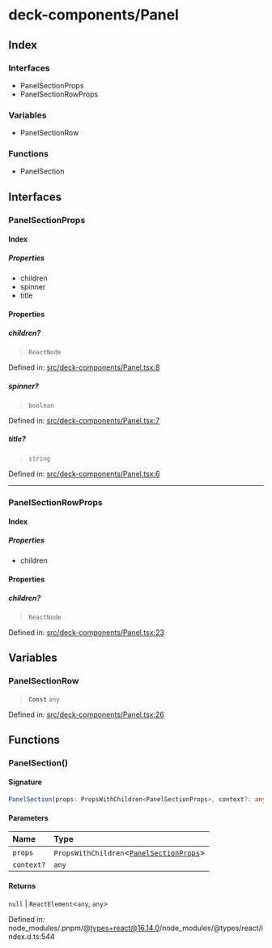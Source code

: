 # deck-components/Panel

## Index

### Interfaces

- PanelSectionProps
- PanelSectionRowProps

### Variables

- PanelSectionRow

### Functions

- PanelSection

## Interfaces

### PanelSectionProps

#### Index

##### Properties

- children
- spinner
- title

#### Properties

##### children?

> `ReactNode`

Defined in:  [src/deck-components/Panel.tsx:8](https://github.com/SteamDeckHomebrew/decky-frontend-lib/blob/-/src/deck-components/Panel.tsx#L8)

##### spinner?

> `boolean`

Defined in:  [src/deck-components/Panel.tsx:7](https://github.com/SteamDeckHomebrew/decky-frontend-lib/blob/-/src/deck-components/Panel.tsx#L7)

##### title?

> `string`

Defined in:  [src/deck-components/Panel.tsx:6](https://github.com/SteamDeckHomebrew/decky-frontend-lib/blob/-/src/deck-components/Panel.tsx#L6)

---

### PanelSectionRowProps

#### Index

##### Properties

- children

#### Properties

##### children?

> `ReactNode`

Defined in:  [src/deck-components/Panel.tsx:23](https://github.com/SteamDeckHomebrew/decky-frontend-lib/blob/-/src/deck-components/Panel.tsx#L23)

## Variables

### PanelSectionRow

> **`Const`** `any`

Defined in:  [src/deck-components/Panel.tsx:26](https://github.com/SteamDeckHomebrew/decky-frontend-lib/blob/-/src/deck-components/Panel.tsx#L26)

## Functions

### PanelSection()

#### Signature

```ts
PanelSection(props: PropsWithChildren<PanelSectionProps>, context?: any): null | ReactElement<any, any>;
```

#### Parameters

| Name | Type |
| :------ | :------ |
| `props` | `PropsWithChildren`\<[`PanelSectionProps`](Panel#panelsectionprops)\> |
| `context?` | `any` |

#### Returns

`null` \| `ReactElement`\<`any`, `any`\>

Defined in:  node\_modules/.pnpm/@types+react@16.14.0/node\_modules/@types/react/index.d.ts:544

